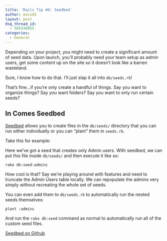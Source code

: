 ```yaml
---
title: 'Rails Tip #4: Seedbed'
author: excid3
layout: post
dsq_thread_id:
  - 505436855
categories:
  - General
---
```

Depending on your project, you might need to create a significant amount of seed data. Upon launch, you’ll probably need your team setup as admin users, get some content up on the site so it doesn’t look like a barren wasteland.

Sure, I know how to do that. I’ll just slap it all into `db/seeds.rb`!

That’s fine…if you’re only create a handful of things. Say you want to organize things? Say you want folders? Say you want to only run certain seeds?

## In Comes Seedbed

[Seedbed][1] allows you to create files in the `db/seeds/` directory that you can run either individually or you can “plant” them in `seeds.rb`.

Take this for example:

Here we’ve got a seed that creates only Admin users. With seedbed, we can put this file inside `db/seeds/` and then execute it like so:


    rake db:seed:admins

How cool is that? Say we’re playing around with features and need to truncate the Admin Users table locally. We can repopulate the admins very simply without recreating the whole set of seeds.

You can even add them to `db/seeds.rb` to automatically run the nested seeds themselves:


    plant :admins


And run the `rake db:seed` command as normal to automatically run all of the custom seed files.

[Seedbed on Github][1]

   [1]: https://github.com/esmarkowski/seedbed
